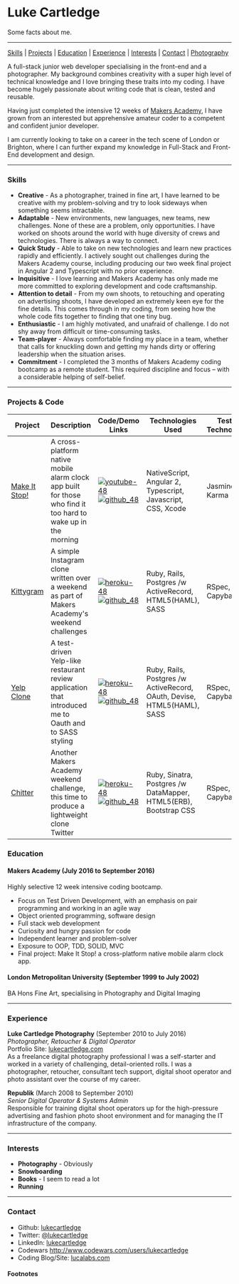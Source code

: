 # Luke Cartledge  

Some facts about me.
***
[Skills](#skills) | [Projects](#projects) | [Education](#education) | [Experience](#experience) | [Interests](#interests) | [Contact](#contact) |
[Photography](http://www.lukecartledge.com)

A full-stack junior web developer specialising in the front-end and a photographer. My background combines creativity with a super high level of technical knowledge and I love bringing these traits into my coding. I have become hugely passionate about writing code that is clean, tested and reusable.

Having just completed the intensive 12 weeks of [Makers Academy](https://github.com/makersacademy), I have grown from an interested but apprehensive amateur coder to a competent and confident junior developer.

I am currently looking to take on a career in the tech scene of London or Brighton, where I can further expand my knowledge in Full-Stack and Front-End development and design.
***

### <a name="skills">Skills</a>

- **Creative** - As a photographer, trained in fine art, I have learned to be creative with my problem-solving and try to look sideways when something seems intractable.
- **Adaptable** - New environments, new languages, new teams, new challenges. None of these are a problem, only opportunities. I have worked on shoots around the world with huge diversity of crews and technologies. There is always a way to connect.
- **Quick Study** - Able to take on new technologies and learn new practices rapidly and efficiently. I actively sought out challenges during the Makers Academy course, including producing our two week final project in Angular 2 and Typescript with no prior experience.
- **Inquisitive** - I love learning and Makers Academy has only made me more committed to exploring development and code craftsmanship.
- **Attention to detail** - From my own shoots, to retouching and operating on advertising shoots, I have developed an extremely keen eye for the fine details. This comes through in my coding, from seeing how the whole code fits together to finding that one tiny bug.
- **Enthusiastic** - I am highly motivated, and unafraid of challenge. I do not shy away from difficult or time-consuming tasks.
- **Team-player** - Always comfortable finding my place in a team, whether that calls for knuckling down and getting my hands dirty or offering leadership when the situation arises.
- **Commitment** - I completed the 3 months of Makers Academy coding bootcamp as a remote student. This required discipline and focus – with a considerable helping of self-belief.

***

### <a name="projects">Projects & Code</a>
Project | Description | Code/Demo Links | Technologies Used | Testing Technologies
--- | --- | --- | --- | ---
[Make It Stop!][2] | A cross-platform native mobile alarm clock app built for those who find it too hard to wake up in the morning | [![youtube-48](https://cloud.githubusercontent.com/assets/12953472/18688443/6021e65e-7f7c-11e6-9479-6ad58e3ab834.png)][9] [![github_48](https://cloud.githubusercontent.com/assets/12953472/18687862/de8df31e-7f79-11e6-937c-f20c0e0ee2b4.png)][2] | NativeScript, Angular 2, Typescript, Javascript, CSS, Xcode | Jasmine, Karma
[Kittygram][3] | A simple Instagram clone written over a weekend as part of Makers Academy's weekend challenges | [![heroku-48](https://cloud.githubusercontent.com/assets/12953472/18688266/701982fc-7f7b-11e6-8971-5f1e03f554b7.png)][6] [![github_48](https://cloud.githubusercontent.com/assets/12953472/18687862/de8df31e-7f79-11e6-937c-f20c0e0ee2b4.png)][3] | Ruby, Rails, Postgres /w ActiveRecord, HTML5(HAML), SASS | RSpec, Capybara
[Yelp Clone][4] | A test-driven Yelp-like restaurant review application that introduced me to Oauth and to SASS styling | [![heroku-48](https://cloud.githubusercontent.com/assets/12953472/18688266/701982fc-7f7b-11e6-8971-5f1e03f554b7.png)][7] [![github_48](https://cloud.githubusercontent.com/assets/12953472/18687862/de8df31e-7f79-11e6-937c-f20c0e0ee2b4.png)][4] | Ruby, Rails, Postgres /w ActiveRecord, OAuth, Devise, HTML5(HAML), SASS | RSpec, Capybara
[Chitter][5] | Another Makers Academy weekend challenge, this time to produce a lightweight clone Twitter | [![heroku-48](https://cloud.githubusercontent.com/assets/12953472/18688266/701982fc-7f7b-11e6-8971-5f1e03f554b7.png)][8] [![github_48](https://cloud.githubusercontent.com/assets/12953472/18687862/de8df31e-7f79-11e6-937c-f20c0e0ee2b4.png)][5] | Ruby, Sinatra, Postgres /w DataMapper, HTML5(ERB), Bootstrap CSS | RSpec, Capybara


### <a name="skills">Education</a>

#### Makers Academy (July 2016 to September 2016)
Highly selective 12 week intensive coding bootcamp.

- Focus on Test Driven Development, with an emphasis on pair programming and working in an agile way
- Object oriented programming, software design
- Full stack web development
- Curiosity and hungry passion for code
- Independent learner and problem-solver
- Exposure to OOP, TDD, SOLID, MVC
- Final project: Make It Stop! a cross-platform native mobile alarm clock app.

#### London Metropolitan University (September 1999 to July 2002)

BA Hons Fine Art, specialising in Photography and Digital Imaging

***

### <a name="experience">Experience</a>

**Luke Cartledge Photography** (September 2010 to July 2016)    
*Photographer, Retoucher & Digital Operator*  
Portfolio Site: [lukecartledge.com](http://www.lukecartledge.com)  
As a freelance digital photography professional I was a self-starter and worked in a variety of challenging, detail-oriented rolls. I was a photographer, retoucher, consultant tech support, digital shoot operator and photo assistant over the course of my career.

**Republik** (March 2008 to September 2010)   
*Senior Digital Operator & Systems Admin*  
Responsible for training digital shoot operators up for the high-pressure advertising and fashion photo shoot environment and for managing the IT infrastructure of the company.

***

### <a name="interests">Interests</a>

- **Photography** - Obviously
- **Snowboarding**
- **Books** - I seem to read a lot
- **Running**

***

### <a name="contact">Contact</a>
- Github: [lukecartledge](https://github.com/lukecartledge)
- Twitter: [@lukecartledge](https://twitter.com/lukecartledge)
- LinkedIn: [lukecartledge](https://uk.linkedin.com/in/lukecartledge)
- Codewars http://www.codewars.com/users/lukecartledge
- Coding Blog/Site: [lucalabs.com](http://www.lucalabs.com)

#### Footnotes

[2]: https://github.com/MakeItStop/task-based-alarm
[3]: https://github.com/lukecartledge/instagram-challenge
[4]: https://github.com/lukecartledge/yelp_clone
[5]: https://github.com/lukecartledge/chitter-challenge
[6]: https://kittygram-lucalabs.herokuapp.com
[7]: https://yelp-clone-lucalabs.herokuapp.com
[8]: https://chitter-lucalabs.herokuapp.com
[9]: https://www.youtube.com/watch?v=WGuyOzGttv0
